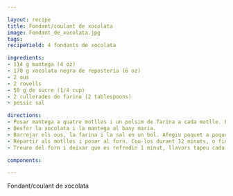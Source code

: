 ```yaml
---

layout: recipe
title: Fondant/coulant de xocolata
image: Fondant_de_xocolata.jpg
tags: 
recipeYield: 4 fondants de xocolata

ingredients:
- 114 g mantega (4 oz)
- 170 g xocolata negra de reposteria (6 oz)
- 2 ous
- 2 rovells
- 50 g de sucre (1/4 cup)
- 2 cullerades de farina (2 tablespoons)
- pessic sal

directions:
- Posar mantega a quatre motlles i un polsim de farina a cada motlle. Escalfeu el forn a 230C (450F).
- Desfer la xocolata i la mantega al bany maria.
- Barrejar els ous, la farina i la sal en un bol. Afegiu poquet a poquet la xocolata i mantega foses mentres barregeu.
- Repartir als motlles i posar al forn. Cou-los durant 12 minuts, o fins que els costats quedin ben fets i el mig encara sigui tou.
- Treure del forn i deixar que es refredin 1 minut, llavors tapeu cada fondant amb un plat de postre. Amb cuidado, invertiu cada un i espereu uns 10 segons abans de treure els motlles. Servir immediatament. Es pot servir amb una bola de gelat de vainilla.

components:

---
```

Fondant/coulant de xocolata
